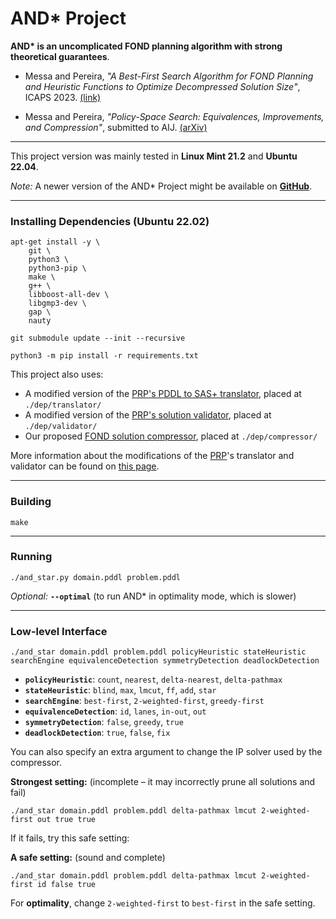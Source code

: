 # AND\* Project

**AND\* is an uncomplicated FOND planning algorithm with strong theoretical guarantees**.

- Messa and Pereira, *"A Best-First Search Algorithm for FOND Planning and Heuristic Functions to Optimize Decompressed Solution Size"*, ICAPS 2023. [(link)](https://ojs.aaai.org/index.php/ICAPS/article/view/27205)

- Messa and Pereira, *"Policy-Space Search: Equivalences, Improvements, and Compression"*, submitted to AIJ. [(arXiv)](https://arxiv.org/abs/2403.19883)

---

This project version was mainly tested in **Linux Mint 21.2** and **Ubuntu 22.04**.

*Note:* A newer version of the AND* Project might be available on **[GitHub](https://github.com/Frederico-Messa/And-Star-Project)**.

---

### Installing Dependencies (Ubuntu 22.02)

```
apt-get install -y \
    git \
    python3 \
    python3-pip \
    make \
    g++ \
    libboost-all-dev \
    libgmp3-dev \
    gap \
    nauty

git submodule update --init --recursive

python3 -m pip install -r requirements.txt
```

This project also uses:
- A modified version of the [PRP's PDDL to SAS+ translator](https://github.com/QuMuLab/planner-for-relevant-policies/tree/master/src/translate), placed at `./dep/translator/`
- A modified version of the [PRP's solution validator](https://github.com/QuMuLab/planner-for-relevant-policies/tree/master/prp-scripts/), placed at `./dep/validator/`
- Our proposed [FOND solution compressor](https://github.com/Frederico-Messa/FOND-Compressor), placed at `./dep/compressor/`

More information about the modifications of the [PRP](https://github.com/QuMuLab/planner-for-relevant-policies)'s translator and validator can be found on [this page](https://github.com/Frederico-Messa/PRP-Scripts-for-And-Star).

---

### Building

```
make
```

---

### Running

```
./and_star.py domain.pddl problem.pddl
```

*Optional:* **`--optimal`** (to run AND* in optimality mode, which is slower)

---

### Low-level Interface
```
./and_star domain.pddl problem.pddl policyHeuristic stateHeuristic searchEngine equivalenceDetection symmetryDetection deadlockDetection
```

- **`policyHeuristic`**: `count`, `nearest`, `delta-nearest`, `delta-pathmax`
- **`stateHeuristic`**: `blind`, `max`, `lmcut`, `ff`, `add`, `star`
- **`searchEngine`**: `best-first`, `2-weighted-first`, `greedy-first`
- **`equivalenceDetection`**: `id`, `lanes`, `in-out`, `out`
- **`symmetryDetection`**: `false`, `greedy`, `true`
- **`deadlockDetection`**: `true`, `false`, `fix`

You can also specify an extra argument to change the IP solver used by the compressor.

**Strongest setting:** (incomplete – it may incorrectly prune all solutions and fail)

```
./and_star domain.pddl problem.pddl delta-pathmax lmcut 2-weighted-first out true true
```

If it fails, try this safe setting:

**A safe setting:** (sound and complete)

```
./and_star domain.pddl problem.pddl delta-pathmax lmcut 2-weighted-first id false true
```

For **optimality**, change `2-weighted-first` to `best-first` in the safe setting.
